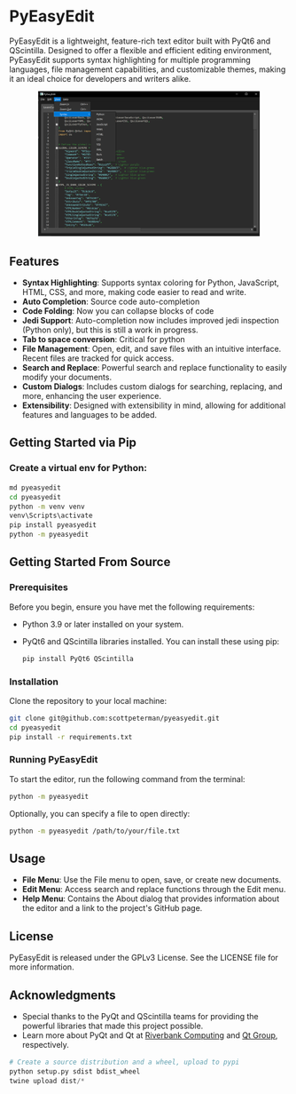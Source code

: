 # PyEasyEdit

PyEasyEdit is a lightweight, feature-rich text editor built with PyQt6 and QScintilla. Designed to offer a flexible and efficient editing environment, PyEasyEdit supports syntax highlighting for multiple programming languages, file management capabilities, and customizable themes, making it an ideal choice for developers and writers alike.

<div align="center">
  <img src="https://raw.githubusercontent.com/scottpeterman/pyeasyedit/main/screen-shots/main2.png" alt="PyEasyEdit" width="400px"> 
</div>

## Features

- **Syntax Highlighting**: Supports syntax coloring for Python, JavaScript, HTML, CSS, and more, making code easier to read and write.
- **Auto Completion**: Source code auto-completion
- **Code Folding**: Now you can collapse blocks of code
- **Jedi Support**: Auto-completion now includes improved jedi inspection (Python only), but this is still a work in progress.
- **Tab to space conversion**: Critical for python
- **File Management**: Open, edit, and save files with an intuitive interface. Recent files are tracked for quick access.
- **Search and Replace**: Powerful search and replace functionality to easily modify your documents.
- **Custom Dialogs**: Includes custom dialogs for searching, replacing, and more, enhancing the user experience.
- **Extensibility**: Designed with extensibility in mind, allowing for additional features and languages to be added.

## Getting Started via Pip

### Create a virtual env for Python:

```bash
md pyeasyedit
cd pyeasyedit
python -m venv venv
venv\Scripts\activate
pip install pyeasyedit
python -m pyeasyedit
```

## Getting Started From Source

### Prerequisites

Before you begin, ensure you have met the following requirements:
- Python 3.9 or later installed on your system.
- PyQt6 and QScintilla libraries installed. You can install these using pip:

  ```bash
  pip install PyQt6 QScintilla
  ```

### Installation

Clone the repository to your local machine:

```bash
git clone git@github.com:scottpeterman/pyeasyedit.git
cd pyeasyedit
pip install -r requirements.txt
```

### Running PyEasyEdit

To start the editor, run the following command from the terminal:

```bash
python -m pyeasyedit 
```

Optionally, you can specify a file to open directly:

```bash
python -m pyeasyedit /path/to/your/file.txt
```

## Usage

- **File Menu**: Use the File menu to open, save, or create new documents.
- **Edit Menu**: Access search and replace functions through the Edit menu.
- **Help Menu**: Contains the About dialog that provides information about the editor and a link to the project's GitHub page.


## License

PyEasyEdit is released under the GPLv3 License. See the LICENSE file for more information.

## Acknowledgments

- Special thanks to the PyQt and QScintilla teams for providing the powerful libraries that made this project possible.
- Learn more about PyQt and Qt at [Riverbank Computing](https://www.riverbankcomputing.com/) and [Qt Group](https://www.qt.io/), respectively.

```python
# Create a source distribution and a wheel, upload to pypi
python setup.py sdist bdist_wheel
twine upload dist/* 
